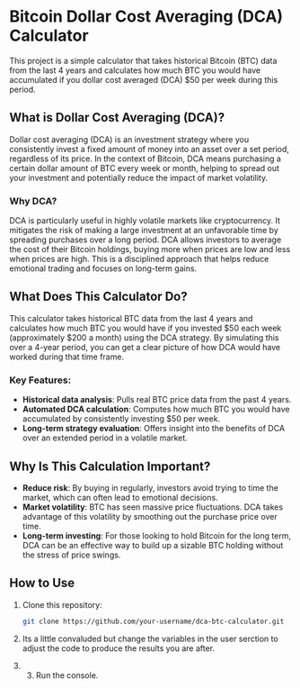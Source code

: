 # Bitcoin Dollar Cost Averaging (DCA) Calculator

This project is a simple calculator that takes historical Bitcoin (BTC) data from the last 4 years and calculates how much BTC you would have accumulated if you dollar cost averaged (DCA) $50 per week during this period.

## What is Dollar Cost Averaging (DCA)?

Dollar cost averaging (DCA) is an investment strategy where you consistently invest a fixed amount of money into an asset over a set period, regardless of its price. In the context of Bitcoin, DCA means purchasing a certain dollar amount of BTC every week or month, helping to spread out your investment and potentially reduce the impact of market volatility.

### Why DCA?

DCA is particularly useful in highly volatile markets like cryptocurrency. It mitigates the risk of making a large investment at an unfavorable time by spreading purchases over a long period. DCA allows investors to average the cost of their Bitcoin holdings, buying more when prices are low and less when prices are high. This is a disciplined approach that helps reduce emotional trading and focuses on long-term gains.

## What Does This Calculator Do?

This calculator takes historical BTC data from the last 4 years and calculates how much BTC you would have if you invested $50 each week (approximately $200 a month) using the DCA strategy. By simulating this over a 4-year period, you can get a clear picture of how DCA would have worked during that time frame.

### Key Features:
- **Historical data analysis**: Pulls real BTC price data from the past 4 years.
- **Automated DCA calculation**: Computes how much BTC you would have accumulated by consistently investing $50 per week.
- **Long-term strategy evaluation**: Offers insight into the benefits of DCA over an extended period in a volatile market.

## Why Is This Calculation Important?

- **Reduce risk**: By buying in regularly, investors avoid trying to time the market, which can often lead to emotional decisions.
- **Market volatility**: BTC has seen massive price fluctuations. DCA takes advantage of this volatility by smoothing out the purchase price over time.
- **Long-term investing**: For those looking to hold Bitcoin for the long term, DCA can be an effective way to build up a sizable BTC holding without the stress of price swings.

## How to Use

1. Clone this repository:
   ```bash
   git clone https://github.com/your-username/dca-btc-calculator.git

2. Its a little convaluded but change the variables in the user serction to adjust the code to produce the results you are after.

3. 3. Run the console.
